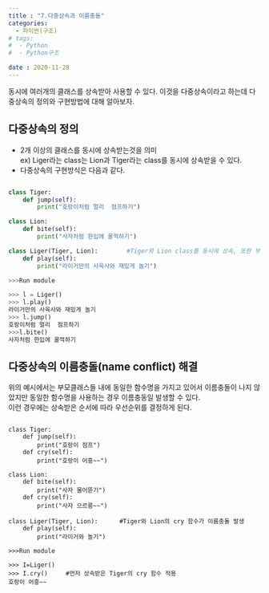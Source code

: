 ```yaml
---
title : "7.다중상속과 이름충돌"
categories:
  - 파이썬(구조)
# tags:
#  - Python
#  - Python구조

date : 2020-11-28
---
```


동시에 여러개의 클래스를 상속받아 사용할 수 있다. 이것을 다중상속이라고 하는데 다중상속의 정의와 구현방법에 대해 알아보자.  

다중상속의 정의 
--- 

- 2개 이상의 클래스를 동시에 상속받는것을 의미  
ex) Liger라는 class는 Lion과 Tiger라는 class를 동시에 상속받을 수 있다.  
- 다중상속의 구현방식은 다음과 같다.  

```python 

class Tiger:
    def jump(self):
        print("호랑이처럼 멀리  점프하기")

class Lion:
    def bite(self):
        print("사자처럼 한입에 꿀꺽하기")

class Liger(Tiger, Lion):        #Tiger와 Lion class를 동시에 상속, 또한 부모클래스들끼리 이름충돌이 나지 않는다.
    def play(self):
        print("라이거만의 사육사와 재밌게 놀기")

>>>Run module 

>>> l = Liger()
>>> l.play()
라이거만의 사육사와 재밌게 놀기
>>> l.jump()
호랑이처럼 멀리  점프하기
>>>l.bite()
사자처럼 한입에 꿀꺽하기

```


다중상속의 이름충돌(name conflict) 해결 
--- 

위의 예시에서는 부모클래스들 내에 동일한 함수명을 가지고 있어서 이름충돌이 나지 않았지만 동일한 함수명을 사용하는 경우 이름충동일 발생할 수 있다.  
이런 경우에는 상속받은 순서에 따라 우선순위를 결정하게 된다.  

```pytohn

class Tiger:
    def jump(self):
        print("호랑이 점프")
    def cry(self):
        print("호랑이 어흥~~")

class Lion:
    def bite(self):
        print("사자 물어뜯기")
    def cry(self):
        print("사자 으르릉~~")

class Liger(Tiger, Lion):      #Tiger와 Lion의 cry 함수가 이름충돌 발생
    def play(self):
        print("라이거와 놀기")

>>>Run module 

>>> I=Liger()
>>> I.cry()     #먼저 상속받은 Tiger의 cry 함수 적용
호랑이 어흥~~

```
